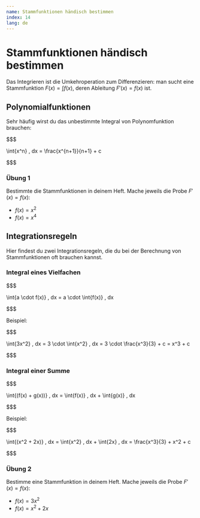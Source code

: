 ```yaml
---
name: Stammfunktionen händisch bestimmen
index: 14
lang: de
---
```


# Stammfunktionen händisch bestimmen

Das Integrieren ist die Umkehroperation zum Differenzieren:
man sucht eine Stammfunktion $F(x) = \int{f(x)}$, deren Ableitung $F'(x) = f(x)$ ist.

## Polynomialfunktionen

Sehr häufig wirst du das unbestimmte Integral von Polynomfunktion brauchen: 

$$$

\int{x^n} \, dx = \frac{x^{n+1}}{n+1} + c

$$$

### Übung 1

Bestimmte die Stammfunktionen in deinem Heft. Mache jeweils die Probe $F'(x) = f(x)$:

- $f(x) = x^2$
- $f(x) = x^4$

## Integrationsregeln

Hier findest du zwei Integrationsregeln, die du bei der Berechnung von Stammfunktionen oft brauchen kannst.

### Integral eines Vielfachen

$$$

\int{a \cdot f(x)} \, dx = a \cdot \int{f(x)} \, dx

$$$

Beispiel:

$$$

\int{3x^2} \, dx = 3 \cdot \int{x^2} \, dx = 3 \cdot \frac{x^3}{3} + c = x^3 + c

$$$

### Integral einer Summe

$$$

\int{(f(x) + g(x))} \, dx = \int{f(x)} \, dx + \int{g(x)} \, dx

$$$

Beispiel:

$$$

\int{(x^2 + 2x)} \, dx = \int{x^2} \, dx + \int{2x} \, dx = \frac{x^3}{3} + x^2 + c

$$$

### Übung 2

Bestimme eine Stammfunktion in deinem Heft. Mache jeweils die Probe $F'(x) = f(x)$:

- $f(x) = 3x^2$
- $f(x) = x^2 + 2x$